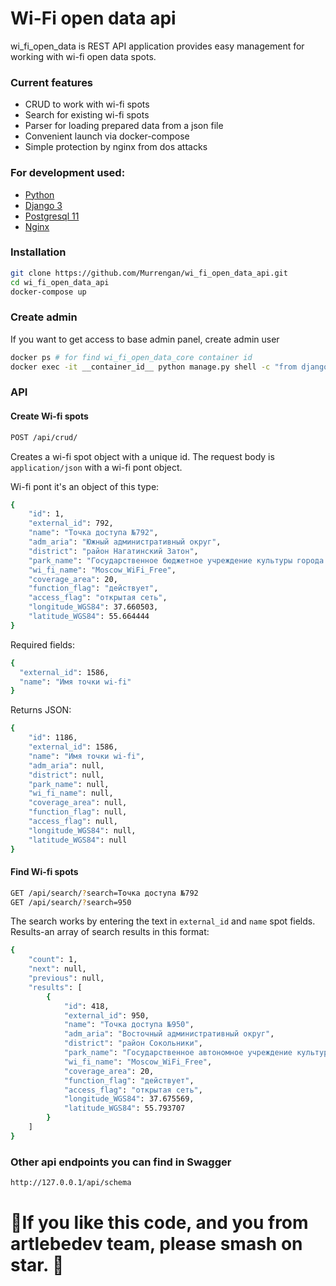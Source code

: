 # Wi-Fi open data api

wi_fi_open_data is REST API application provides easy management for working with wi-fi open data spots.

### Current features

* CRUD to work with wi-fi spots
* Search for existing wi-fi spots
* Parser for loading prepared data from a json file
* Convenient launch via docker-compose
* Simple protection by nginx from dos attacks

### For development used:

* [Python](https://www.python.org/)
* [Django 3](https://www.djangoproject.com/) 
* [Postgresql 11](https://www.postgresql.org/) 
* [Nginx](https://www.nginx.com/) 

### Installation
```bash
git clone https://github.com/Murrengan/wi_fi_open_data_api.git
cd wi_fi_open_data_api
docker-compose up
```

### Create admin
If you want to get access to base admin panel, create admin user
```bash
docker ps # for find wi_fi_open_data_core container id
docker exec -it __container_id__ python manage.py shell -c "from django.contrib.auth.models import User; User.objects.create_superuser('admin', 'admin@example.com', 'admin')"
```

### API

#### Create Wi-fi spots

```bash
POST /api/crud/
```
Creates a wi-fi spot object with a unique id.  The request body is ```application/json``` with a wi-fi pont object.

Wi-fi pont it's an object of this type:

```bash
{
    "id": 1,
    "external_id": 792, 
    "name": "Точка доступа №792",
    "adm_aria": "Южный административный округ",
    "district": "район Нагатинский Затон",
    "park_name": "Государственное бюджетное учреждение культуры города Москвы «Московский государственный объединенный художественный историко-архитектурный и природно-ландшафтный музей-заповедник»",
    "wi_fi_name": "Moscow_WiFi_Free",
    "coverage_area": 20,
    "function_flag": "действует",
    "access_flag": "открытая сеть",
    "longitude_WGS84": 37.660503,
    "latitude_WGS84": 55.664444
}
```

Required fields:
```bash
{
  "external_id": 1586,
  "name": "Имя точки wi-fi"
}
```
Returns JSON:
```bash
{
    "id": 1186,
    "external_id": 1586,
    "name": "Имя точки wi-fi",
    "adm_aria": null,
    "district": null,
    "park_name": null,
    "wi_fi_name": null,
    "coverage_area": null,
    "function_flag": null,
    "access_flag": null,
    "longitude_WGS84": null,
    "latitude_WGS84": null
}
```

#### Find Wi-fi spots
```bash
GET /api/search/?search=Точка доступа №792
GET /api/search/?search=950
```
The search works by entering the text in ```external_id``` and ```name``` spot fields.
Results-an array of search results in this format:
```bash
{
    "count": 1,
    "next": null,
    "previous": null,
    "results": [
        {
            "id": 418,
            "external_id": 950,
            "name": "Точка доступа №950",
            "adm_aria": "Восточный административный округ",
            "district": "район Сокольники",
            "park_name": "Государственное автономное учреждение культуры города Москвы «Парк культуры и отдыха «Сокольники»",
            "wi_fi_name": "Moscow_WiFi_Free",
            "coverage_area": 20,
            "function_flag": "действует",
            "access_flag": "открытая сеть",
            "longitude_WGS84": 37.675569,
            "latitude_WGS84": 55.793707
        }
    ]
}
```

### Other api endpoints you can find in Swagger
```bash
http://127.0.0.1/api/schema
```

# 🌟If you like this code, and you from artlebedev team, please smash on star. 🌟 
